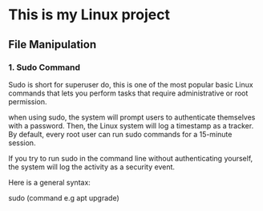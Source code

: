 # This is my Linux project

## File Manipulation

### 1. Sudo Command
Sudo is short for superuser do, this is one of the most popular basic Linux commands that lets you perform tasks that require administrative or root permission. 

when using sudo, the system will prompt users to authenticate themselves with a password. Then, the Linux system will log a timestamp as a tracker. By default, every root user can run sudo commands for a 15-minute session. 

If you try to run sudo in the command line without authenticating yourself, the system will log the activity as a security event.


Here is a general syntax:

sudo (command e.g apt upgrade)
